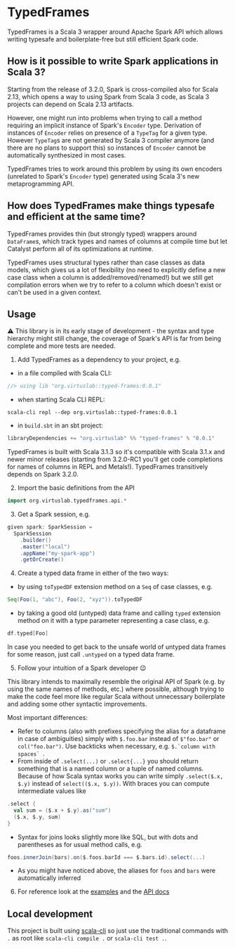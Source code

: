 # TypedFrames

TypedFrames is a Scala 3 wrapper around Apache Spark API which allows writing typesafe and boilerplate-free but still efficient Spark code.

## How is it possible to write Spark applications in Scala 3?

Starting from the release of 3.2.0, Spark is cross-compiled also for Scala 2.13, which opens a way to using Spark from Scala 3 code, as Scala 3 projects can depend on Scala 2.13 artifacts.

However, one might run into problems when trying to call a method requiring an implicit instance of Spark's `Encoder` type. Derivation of instances of `Encoder` relies on presence of a `TypeTag` for a given type. However `TypeTag`s are not generated by Scala 3 compiler anymore (and there are no plans to support this) so instances of `Encoder` cannot be automatically synthesized in most cases.

TypedFrames tries to work around this problem by using its own encoders (unrelated to Spark's `Encoder` type) generated using Scala 3's new metaprogramming API.

## How does TypedFrames make things typesafe and efficient at the same time?

TypedFrames provides thin (but strongly typed) wrappers around `DataFrame`s, which track types and names of columns at compile time but let Catalyst perform all of its optimizations at runtime.

TypedFrames uses structural types rather than case classes as data models, which gives us a lot of flexibility (no need to explicitly define a new case class when a column is added/removed/renamed!) but we still get compilation errors when we try to refer to a column which doesn't exist or can't be used in a given context.

## Usage

:warning: This library is in its early stage of development - the syntax and type hierarchy might still change,
the coverage of Spark's API is far from being complete and more tests are needed.

1) Add TypedFrames as a dependency to your project, e.g.

* in a file compiled with Scala CLI:
```scala
//> using lib "org.virtuslab::typed-frames:0.0.1"
```

* when starting Scala CLI REPL:
```shell
scala-cli repl --dep org.virtuslab::typed-frames:0.0.1
```

* in `build.sbt` in an sbt project:
```scala
libraryDependencies += "org.virtuslab" %% "typed-frames" % "0.0.1"
```

TypedFrames is built with Scala 3.1.3 so it's compatible with Scala 3.1.x and newer minor releases (starting from 3.2.0-RC1 you'll get code completions for names of columns in REPL and Metals!).
TypedFrames transitively depends on Spark 3.2.0.

2) Import the basic definitions from the API
```scala
import org.virtuslab.typedframes.api.*
```

3) Get a Spark session, e.g.
```scala
given spark: SparkSession =
  SparkSession
    .builder()
    .master("local")
    .appName("my-spark-app")
    .getOrCreate()
```

4) Create a typed data frame in either of the two ways:
* by using `toTypedDF` extension method on a `Seq` of case classes, e.g.
```scala
Seq(Foo(1, "abc"), Foo(2, "xyz")).toTypedDF
```
* by taking a good old (untyped) data frame and calling `typed` extension method on it with a type parameter representing a case class, e.g.
```scala
df.typed[Foo]
```

 In case you needed to get back to the unsafe world of untyped data frames for some reason, just call `.untyped` on a typed data frame.

5) Follow your intuition of a Spark developer :wink: 

This library intends to maximally resemble the original API of Spark (e.g. by using the same names of methods, etc.) where possible, although trying to make the code feel more like regular Scala without unnecessary boilerplate and adding some other syntactic improvements.

Most important differences:
* Refer to columns (also with prefixes specifying the alias for a dataframe in case of ambiguities) simply with `$.foo.bar` instead of `$"foo.bar"` or `col("foo.bar")`. Use backticks when necessary, e.g. ``$.`column with spaces` ``.
* From inside of `.select(...)` or `.select{...}` you should return something that is a named column or a tuple of named columns. Because of how Scala syntax works you can write simply `.select($.x, $.y)` instead of `select(($.x, $.y))`. With braces you can compute intermediate values like
```scala
.select {
  val sum = ($.x + $.y).as("sum")
  ($.x, $.y, sum)
}
```
*  Syntax for joins looks slightly more like SQL, but with dots and parentheses as for usual method calls, e.g.
```scala
foos.innerJoin(bars).on($.foos.barId === $.bars.id).select(...)
```
* As you might have noticed above, the aliases for `foos` and `bars` were automatically inferred

6) For reference look at the [examples](src/test/example/) and the [API docs](https://virtuslab.github.io/typed-frames/) 

## Local development


This project is built using [scala-cli](https://scala-cli.virtuslab.org/) so just use the traditional commands with `.` as root like `scala-cli compile .` or `scala-cli test .`.